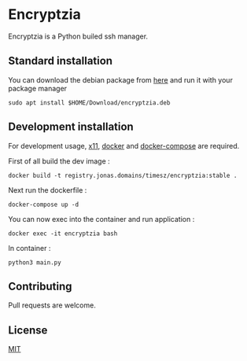 # Encryptzia

Encryptzia is a Python builed ssh manager.

## Standard installation

You can download the debian package from [here](https://github.com/Crash-Zeus/encryptzia/releases) and run it with your package manager

```shell
sudo apt install $HOME/Download/encryptzia.deb
```

## Development installation

For development usage, [x11](https://wikipedia.org/wiki/X_Window_System), [docker](https://docs.docker.com/get-docker/) and [docker-compose](https://docs.docker.com/compose/gettingstarted/) are required.

First of all build the dev image :
```shell
docker build -t registry.jonas.domains/timesz/encryptzia:stable .
```

Next run the dockerfile :
```shell
docker-compose up -d
```

You can now exec into the container and run application :
```shell
docker exec -it encryptzia bash
```

In container :
```shell
python3 main.py
```


## Contributing
Pull requests are welcome.
## License
[MIT](./LICENSE)
